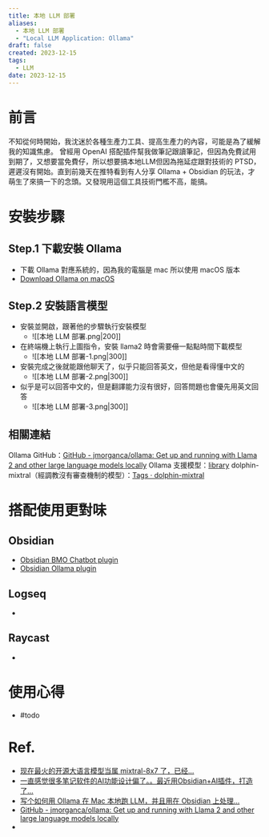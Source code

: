```yaml
---
title: 本地 LLM 部署
aliases:
  - 本地 LLM 部署
  - "Local LLM Application: Ollama"
draft: false
created: 2023-12-15
tags:
  - LLM
date: 2023-12-15
---
```

# 前言
不知從何時開始，我沈迷於各種生產力工具、提高生產力的內容，可能是為了緩解我的知識焦慮。
曾經用 OpenAI 搭配插件幫我做筆記跟讀筆記，但因為免費試用到期了，又想要當免費仔，所以想要搞本地LLM但因為拖延症跟對技術的 PTSD，遲遲沒有開始。直到前幾天在推特看到有人分享 Ollama + Obsidian 的玩法，才萌生了來搞一下的念頭。又發現用這個工具技術門檻不高，能搞。
# 安裝步驟
## Step.1 下載安裝 Ollama
- 下載 Ollama 對應系統的，因為我的電腦是 mac 所以使用 macOS 版本
- [Download Ollama on macOS](https://ollama.ai/download)
## Step.2 安裝語言模型
- 安裝並開啟，跟著他的步驟執行安裝模型
	- ![[本地 LLM 部署.png|200]]
- 在終端機上執行上圖指令，安裝 llama2 時會需要~~億~~一點點時間下載模型
	- ![[本地 LLM 部署-1.png|300]]
- 安裝完成之後就能跟他聊天了，似乎只能回答英文，但他是看得懂中文的
	- ![[本地 LLM 部署-2.png|300]]
- 似乎是可以回答中文的，但是翻譯能力沒有很好，回答問題也會優先用英文回答
	- ![[本地 LLM 部署-3.png|300]]
## 相關連結
Ollama GitHub：[GitHub - jmorganca/ollama: Get up and running with Llama 2 and other large language models locally](https://github.com/jmorganca/ollama)
Ollama 支援模型：[library](https://ollama.ai/library)
dolphin-mixtral（經調教沒有審查機制的模型）：[Tags · dolphin-mixtral](https://ollama.ai/library/dolphin-mixtral/tags)
# 搭配使用更對味
## Obsidian
- [Obsidian BMO Chatbot plugin](https://github.com/longy2k/obsidian-bmo-chatbot)
- [Obsidian Ollama plugin](https://github.com/hinterdupfinger/obsidian-ollama)
## Logseq
- 
## Raycast
- 
# 使用心得
- #todo 
# Ref.
- [现在最火的开源大语言模型当属 mixtral-8x7 了，已经...](https://twitter.com/dotey/status/1735457201395814770)
- [一直感觉很多笔记软件的AI功能设计偏了。。最近用Obsidian+AI插件，打造了...](https://x.com/fuxiangPro/status/1734580043228328198?s=20)
- [写个如何用 Ollama 在 Mac 本地跑 LLM，并且用在 Obsidian 上处理...](https://x.com/op7418/status/1734492326599467291?s=20)
- [GitHub - jmorganca/ollama: Get up and running with Llama 2 and other large language models locally](https://github.com/jmorganca/ollama)
- 